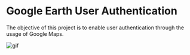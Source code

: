 # Google Earth User Authentication

The objective of this project is to enable user authentication through the usage of Google Maps.


![gif](./gif/geoAUTH.gif)
